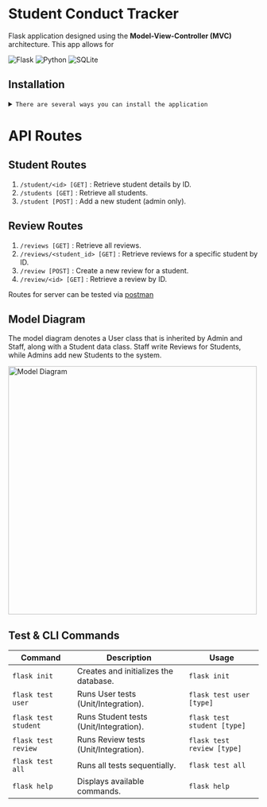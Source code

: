 # Student Conduct Tracker
Flask application designed using the **Model-View-Controller (MVC)** architecture. This app allows for 

![Flask](https://img.shields.io/badge/Flask-000000?style=for-the-badge&logo=flask&logoColor=white)
![Python](https://img.shields.io/badge/Python-3776AB?style=for-the-badge&logo=python&logoColor=white)
![SQLite](https://img.shields.io/badge/SQLite-07405E?style=for-the-badge&logo=sqlite&logoColor=white)
<!-- 
[![Open in Gitpod](https://gitpod.io/button/open-in-gitpod.svg)](https://gitpod.io/#https://github.com/Tink-A-Ton/student-conduct-tracker) -->


## Installation 
<details>
<summary><code>There are several ways you can install the application</code></summary>

1. **Clone the repository**:
    ```sh
    git clone https://github.com/Tink-A-Ton/student-conduct-tracker.git
    cd student-conduct-tracker
    ```

2. **(Optional) Create a virtual environment**:

    - Using `venv`:
        ```sh
        python -m venv venv
        source venv/bin/activate    # On Windows use `venv\Scripts\activate`
        ```
    - Using `conda`:
        ```sh
        conda create --name your-env-name python=3.x
        conda activate your-env-name
        ```

3. **Install the required packages**:
    ```sh
    pip install -r requirements.txt
    ```
    
4. **Initialize the application**
    ```sh
    flask init
    ```

5. **Run the application**
    ```sh
    flask run
    ```

#### **Alernative**
- [Downloading repository as ZIP](https://github.com/Tink-A-Ton/student-conduct-tracker/archive/refs/heads/main.zip)
- Running the following command in a terminal, assuming you have [GitHub CLI](https://cli.github.com/) installed:

</details>

# API Routes
## Student Routes

1. ```/student/<id> [GET]``` : Retrieve student details by ID.
2. ```/students [GET]``` : Retrieve all students.
3. ```/student [POST]``` : Add a new student (admin only).

## Review Routes

1. ```/reviews [GET]``` : Retrieve all reviews.
2. ```/reviews/<student_id> [GET]``` : Retrieve reviews for a specific student by ID.
3. ```/review [POST]``` : Create a new review for a student.
4. ```/review/<id> [GET]``` : Retrieve a review by ID.


Routes for server can be tested via [postman](postmanlinkhere)



## Model Diagram 

The model diagram denotes a User class that is inherited by Admin and Staff, along with a Student data class. Staff write Reviews for Students, while Admins add new Students to the system.

<img src="https://imgur.com/BeUcGZM.png" alt="Model Diagram" height="500"/>

## Test & CLI Commands

| Command          | Description                                   | Usage                                |
|------------------|-----------------------------------------------|--------------------------------------|
| `flask init`     | Creates and initializes the database.         | `flask init`                         |
| `flask test user`| Runs User tests (Unit/Integration).           | `flask test user [type]`             |
| `flask test student`| Runs Student tests (Unit/Integration).     | `flask test student [type]`          |
| `flask test review` | Runs Review tests (Unit/Integration).      | `flask test review [type]`           |
| `flask test all`   | Runs all tests sequentially.                | `flask test all`                     |
| `flask help`      | Displays available commands.                 | `flask help`                         |

